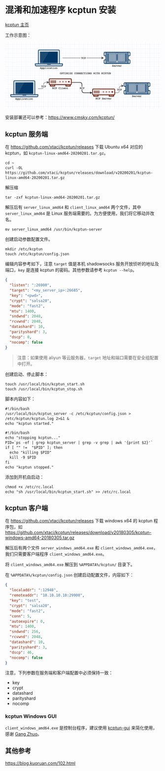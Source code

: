 # 混淆和加速程序 kcptun 安装

[kcptun 主页](https://github.com/xtaci/kcptun)

工作示意图：

![kcptun](kcptun.png)

安装部署还可以参考：https://www.cmsky.com/kcptun/

## kcptun 服务端

在 https://github.com/xtaci/kcptun/releases 下载 Ubuntu x64 对应的 kcptun，如 `kcptun-linux-amd64-20200201.tar.gz`。

```shell
cd ~
curl -OL https://github.com/xtaci/kcptun/releases/download/v20200201/kcptun-linux-amd64-20200201.tar.gz
```

解压缩

```shell
tar -zxf kcptun-linux-amd64-20200201.tar.gz
```

解压后有 `server_linux_amd64` 和 `client_linux_amd64` 两个文件，其中 `server_linux_amd64` 是 Linux 服务端需要的。为方便使用，我们将它移动并改名。

```shell
mv server_linux_amd64 /usr/bin/kcptun-server
```

创建启动参数配置文件。

```shell
mkdir /etc/kcptun
touch /etc/kcptun/config.json
```

编辑内容参考如下，注意 `target` 值是本机 shadowsocks 服务开放侦听的地址及端口，`key` 是连接 kcptun 的密码。其他参数请参考 `kcptun --help`。

```json
{
  "listen": ":26900",
  "target": "<my_server_ip>:26685",
  "key": "<pwd>",
  "crypt": "salsa20",
  "mode": "fast2",
  "mtu": 1400,
  "sndwnd": 2048,
  "rcvwnd": 2048,
  "datashard": 10,
  "parityshard": 3,
  "dscp": 0,
  "nocomp": false
}
```

> 注意：如果使用 aliyun 等云服务器，`target` 地址和端口需要在安全组配置中打开。

创建启动、停止脚本：

```shell
touch /usr/local/bin/kcptun_start.sh
touch /usr/local/bin/kcptun_stop.sh
```

脚本内容如下：

```shell
#!/bin/bash
/usr/local/bin/kcptun_server -c /etc/kcptun/config.json > /etc/kcptun/kcptun.log 2>&1 &
echo "kcptun started."
```

```shell
#!/bin/bash
echo "stopping kcptun..."
PID=`ps -ef | grep kcptun_server | grep -v grep | awk '{print $2}'`
if [ "" !=  "$PID" ]; then
  echo "killing $PID"
  kill -9 $PID
fi
echo "kcptun stopped."
```

添加到开机自启动：

```shell
chmod +x /etc/rc.local
echo "sh /usr/local/bin/kcptun_start.sh" >> /etc/rc.local
```

## kcptun 客户端

在 https://github.com/xtaci/kcptun/releases 下载 windows x64 的 kcptun 程序包，如 https://github.com/xtaci/kcptun/releases/download/v20180305/kcptun-windows-amd64-20180305.tar.gz

解压后有两个文件 `server_windows_amd64.exe` 和 `client_windows_amd64.exe`，我们只需要客户端程序 `client_windows_amd64.exe`。

将 `client_windows_amd64.exe` 解压到 `%APPDATA%/kcptun/` 目录下。

在 `%APPDATA%/kcptun/config.json` 创建启动配置文件，内容如下：

```json
{
  "localaddr": ":12948",
  "remoteaddr": "10.10.10.10:29900",
  "key": "test",
  "crypt": "salsa20",
  "mode": "fast2",
  "conn": 5,
  "autoexpire": 0,
  "mtu": 1400,
  "sndwnd": 256,
  "rcvwnd": 2048,
  "datashard": 10,
  "parityshard": 3,
  "dscp": 46,
  "nocomp": false
}
```

注意，下列参数在服务端和客户端配置中必须保持一致：

* key
* crypt
* datashard
* parityshard
* nocomp

### kcptun Windows GUI

`client_windows_amd64.exe` 是控制台程序，建议使用 [kcptun-gui](https://github.com/GangZhuo/kcptun-gui-windows) 来简化使用，感谢 [Gang Zhuo](https://github.com/GangZhuo)。

## 其他参考

https://blog.kuoruan.com/102.html
